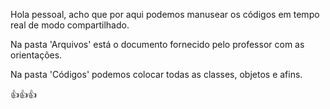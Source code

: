 Hola pessoal, acho que por aqui podemos manusear os códigos em tempo real de modo compartilhado.

Na pasta 'Arquivos' está o documento fornecido pelo professor com as orientações.

Na pasta 'Códigos' podemos colocar todas as classes, objetos e afins. 

👍👍👍
